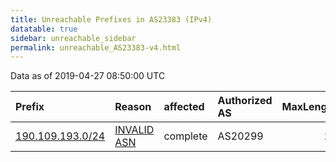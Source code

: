```yaml
---
title: Unreachable Prefixes in AS23383 (IPv4)
datatable: true
sidebar: unreachable_sidebar
permalink: unreachable_AS23383-v4.html
---
```


Data as of 2019-04-27 08:50:00 UTC


<div class="datatable-begin"></div>

| Prefix                                                     | Reason                                                                                                  | affected   | Authorized AS   |   MaxLength | Anchor                                         |   unreachable /24s |
|:-----------------------------------------------------------|:--------------------------------------------------------------------------------------------------------|:-----------|:----------------|------------:|:-----------------------------------------------|-------------------:|
| [190.109.193.0/24](https://stat.ripe.net/190.109.193.0/24) | [INVALID ASN](https://rpki-validator.ripe.net/announcement-preview?asn=AS23383&prefix=190.109.193.0/24) | complete   | AS20299         |          24 | [LACNIC](unreachable_LACNIC_RPKI_Root-v4.html) |                  1 |

<div class="datatable-end"></div>